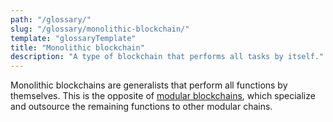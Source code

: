 ```yaml
---
path: "/glossary/"
slug: "/glossary/monolithic-blockchain/"
template: "glossaryTemplate"
title: "Monolithic blockchain"
description: "A type of blockchain that performs all tasks by itself."
---
```


Monolithic blockchains are generalists that perform all functions by themselves. This is the opposite of [modular blockchains](https://celestia.org/glossary/modular-blockchain/), which specialize and outsource the remaining functions to other modular chains.